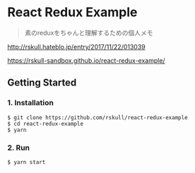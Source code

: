 # React Redux Example

> 素のreduxをちゃんと理解するための個人メモ

http://rskull.hateblo.jp/entry/2017/11/22/013039

https://rskull-sandbox.github.io/react-redux-example/

## Getting Started

### 1. Installation
```
$ git clone https://github.com/rskull/react-redux-example
$ cd react-redux-example
$ yarn
```

### 2. Run

```
$ yarn start
```
